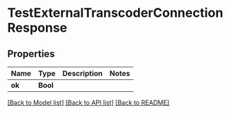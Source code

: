 # TestExternalTranscoderConnectionResponse

## Properties

Name | Type | Description | Notes
------------ | ------------- | ------------- | -------------
**ok** | **Bool** |  | 

[[Back to Model list]](../#documentation-for-models) [[Back to API list]](../#documentation-for-api-endpoints) [[Back to README]](../)


